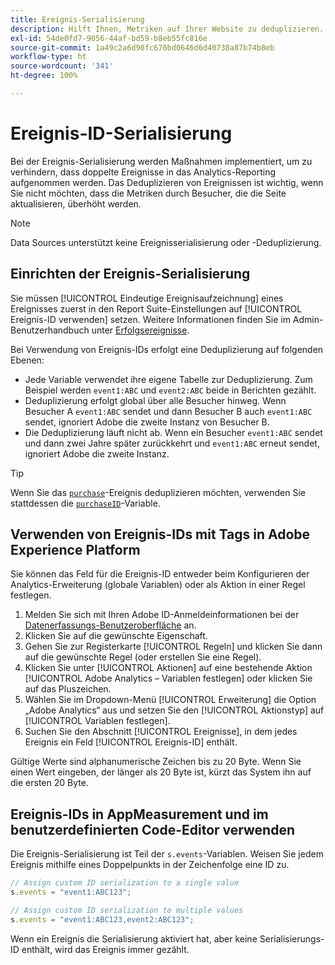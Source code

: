 ```yaml
---
title: Ereignis-Serialisierung
description: Hilft Ihnen, Metriken auf Ihrer Website zu deduplizieren.
exl-id: 54de0fd7-9056-44af-bd59-b8eb55fc816e
source-git-commit: 1a49c2a6d90fc670bd0646d6d40738a87b74b8eb
workflow-type: ht
source-wordcount: '341'
ht-degree: 100%

---
```


# Ereignis-ID-Serialisierung

Bei der Ereignis-Serialisierung werden Maßnahmen implementiert, um zu verhindern, dass doppelte Ereignisse in das Analytics-Reporting aufgenommen werden. Das Deduplizieren von Ereignissen ist wichtig, wenn Sie nicht möchten, dass die Metriken durch Besucher, die die Seite aktualisieren, überhöht werden.

>[!NOTE]
>
>Data Sources unterstützt keine Ereignisserialisierung oder -Deduplizierung.

## Einrichten der Ereignis-Serialisierung

Sie müssen [!UICONTROL Eindeutige Ereignisaufzeichnung] eines Ereignisses zuerst in den Report Suite-Einstellungen auf [!UICONTROL Ereignis-ID verwenden] setzen. Weitere Informationen finden Sie im Admin-Benutzerhandbuch unter [Erfolgsereignisse](/help/admin/admin/c-success-events/success-event.md).

Bei Verwendung von Ereignis-IDs erfolgt eine Deduplizierung auf folgenden Ebenen:

* Jede Variable verwendet ihre eigene Tabelle zur Deduplizierung. Zum Beispiel werden `event1:ABC` und `event2:ABC` beide in Berichten gezählt.
* Deduplizierung erfolgt global über alle Besucher hinweg. Wenn Besucher A `event1:ABC` sendet und dann Besucher B auch `event1:ABC` sendet, ignoriert Adobe die zweite Instanz von Besucher B.
* Die Deduplizierung läuft nicht ab. Wenn ein Besucher `event1:ABC` sendet und dann zwei Jahre später zurückkehrt und `event1:ABC` erneut sendet, ignoriert Adobe die zweite Instanz.

>[!TIP]
>
>Wenn Sie das [`purchase`](event-purchase.md)-Ereignis deduplizieren möchten, verwenden Sie stattdessen die [`purchaseID`](../purchaseid.md)-Variable.

## Verwenden von Ereignis-IDs mit Tags in Adobe Experience Platform

Sie können das Feld für die Ereignis-ID entweder beim Konfigurieren der Analytics-Erweiterung (globale Variablen) oder als Aktion in einer Regel festlegen.

1. Melden Sie sich mit Ihren Adobe ID-Anmeldeinformationen bei der [Datenerfassungs-Benutzeroberfläche](https://experience.adobe.com/data-collection) an.
2. Klicken Sie auf die gewünschte Eigenschaft.
3. Gehen Sie zur Registerkarte [!UICONTROL Regeln] und klicken Sie dann auf die gewünschte Regel (oder erstellen Sie eine Regel).
4. Klicken Sie unter [!UICONTROL Aktionen] auf eine bestehende Aktion [!UICONTROL Adobe Analytics – Variablen festlegen] oder klicken Sie auf das Pluszeichen.
5. Wählen Sie im Dropdown-Menü [!UICONTROL Erweiterung] die Option „Adobe Analytics“ aus und setzen Sie den [!UICONTROL Aktionstyp] auf [!UICONTROL Variablen festlegen].
6. Suchen Sie den Abschnitt [!UICONTROL Ereignisse], in dem jedes Ereignis ein Feld [!UICONTROL Ereignis-ID] enthält.

Gültige Werte sind alphanumerische Zeichen bis zu 20 Byte. Wenn Sie einen Wert eingeben, der länger als 20 Byte ist, kürzt das System ihn auf die ersten 20 Byte.

## Ereignis-IDs in AppMeasurement und im benutzerdefinierten Code-Editor verwenden

Die Ereignis-Serialisierung ist Teil der `s.events`-Variablen. Weisen Sie jedem Ereignis mithilfe eines Doppelpunkts in der Zeichenfolge eine ID zu.

```js
// Assign custom ID serialization to a single value
s.events = "event1:ABC123";

// Assign custom ID serialization to multiple values
s.events = "event1:ABC123,event2:ABC123";
```

Wenn ein Ereignis die Serialisierung aktiviert hat, aber keine Serialisierungs-ID enthält, wird das Ereignis immer gezählt.

